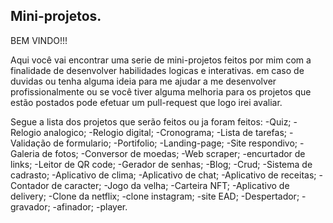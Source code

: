 ## Mini-projetos.

BEM VINDO!!!


Aqui você vai encontrar uma serie de mini-projetos feitos por mim com a finalidade de desenvolver habilidades logicas e interativas.
em caso de duvidas ou tenha alguma ideia para me ajudar a me desenvolver profissionalmente ou
se você tiver alguma melhoria para os projetos que estão postados pode efetuar um pull-request que logo irei avaliar.

Segue a lista dos projetos que serão feitos ou ja foram feitos:
      -Quiz;
      -Relogio analogico;
      -Relogio digital;
      -Cronograma;
      -Lista de tarefas;
      -Validação de formulario;
      -Portifolio;
      -Landing-page;
      -Site respondivo;
      -Galeria de fotos;
      -Conversor de moedas;
      -Web scraper;
      -encurtador de links;
      -Leitor de QR code;
      -Gerador de senhas;
      -Blog;
      -Crud;
      -Sistema de cadrasto;
      -Aplicativo de clima;
      -Aplicativo de chat;
      -Aplicativo de receitas;
      -Contador de caracter;
      -Jogo da velha;
      -Carteira NFT;
      -Aplicativo de delivery;
      -Clone da netflix;
      -clone instagram;
      -site EAD;
      -Despertador;
      -gravador;
      -afinador;
      -player.
